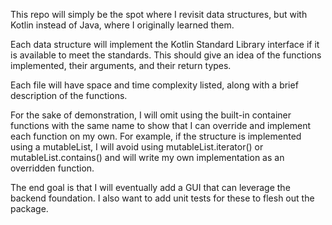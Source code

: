 This repo will simply be the spot where I revisit data structures, but with Kotlin instead of Java, where I originally learned them.

Each data structure will implement the Kotlin Standard Library interface if it is available to meet the standards. This should give an idea of the functions implemented, their arguments, and their return types. 

Each file will have space and time complexity listed, along with a brief description of the functions.

For the sake of demonstration, I will omit using the built-in container functions with the same name to show that I can override and implement each function on my own. For example, if the structure is implemented using a mutableList, I will avoid using mutableList.iterator() or mutableList.contains() and will write my own implementation as an overridden function.

The end goal is that I will eventually add a GUI that can leverage the backend foundation. I also want to add unit tests for these to flesh out the package.
